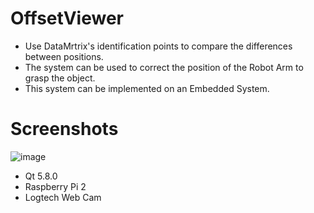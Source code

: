 # OffsetViewer

* Use DataMrtrix's identification points to compare the differences between positions.
* The system can be used to correct the position of the Robot Arm to grasp the object.
* This system can be implemented on an Embedded System.

# Screenshots

![image](https://github.com/Chien-Mu/OffsetViewer/blob/master/resource/Screenshots.gif)

* Qt 5.8.0
* Raspberry Pi 2
* Logtech Web Cam
